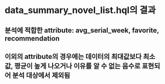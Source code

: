 # data_summary_novel_list.hql의 결과
## 분석에 적합한 attribute: avg_serial_week, favorite, recommendation
## 이외의 attribute의 경우에는 데이터의 최대값보다 최소값, 평균이 높게 나오거나 이유를 알 수 없는 음수로 표현되어 분석 대상에서 제외됨